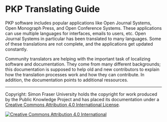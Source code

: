 
# PKP Translating Guide

PKP software includes popular applications like Open Journal Systems, Open Monograph Press, and Open Conference Systems. These applications can use multiple languages for interfaces, emails to users, etc. Open Journal Systems in particular has been translated to many languages. Some of these translations are not complete, and the applications get updated constantly.

Community translators are helping with the important task of localizing software and documentation. They come from many different backgrounds; this documentation is supposed to help old and new contributors to explain how the translation processes work and how they can contribute. In addition, the documentation points to additional ressources.

----
Copyright: Simon Fraser University holds the copyright for work produced by the Public Knowledge Project and has placed its documentation under a [Creative Commons Attribution 4.0 International License](https://creativecommons.org/licenses/by/4.0/).

[![](https://licensebuttons.net/l/by/4.0/88x31.png "Creative Commons Attribution 4.0 International")](https://creativecommons.org/licenses/by/4.0/)
